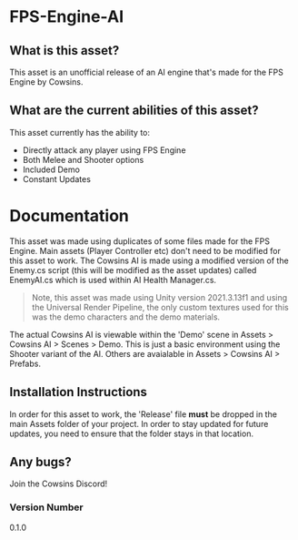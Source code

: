 # FPS-Engine-AI

## What is this asset?
This asset is an unofficial release of an AI engine that's made for the FPS Engine by Cowsins.

## What are the current abilities of this asset?
This asset currently has the ability to:

- Directly attack any player using FPS Engine
- Both Melee and Shooter options
- Included Demo
- Constant Updates

# Documentation
This asset was made using duplicates of some files made for the FPS Engine. Main assets (Player Controller etc) don't need to be modified for this asset to work. The Cowsins AI is made using a modified version of the Enemy.cs script (this will be modified as the asset updates) called EnemyAI.cs which is used within AI Health Manager.cs.
> Note, this asset was made using Unity version 2021.3.13f1 and using the Universal Render Pipeline, the only custom textures used for this was the demo characters and the demo materials.

The actual Cowsins AI is viewable within the 'Demo' scene in Assets > Cowsins AI > Scenes > Demo. This is just a basic environment using the Shooter variant of the AI. Others are avaialable in Assets > Cowsins AI > Prefabs.

## Installation Instructions
In order for this asset to work, the 'Release' file **must** be dropped in the main Assets folder of your project. In order to stay updated for future updates, you need to ensure that the folder stays in that location.

## Any bugs?
Join the Cowsins Discord!

### Version Number
0.1.0
